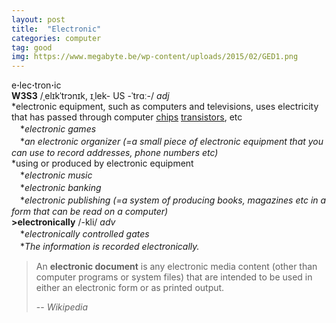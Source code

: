 ```yaml
---
layout: post
title:  "Electronic"
categories: computer
tag: good
img: https://www.megabyte.be/wp-content/uploads/2015/02/GED1.png
---
```

<DIV style="MARGIN: 0px 0px 5px">e<B>·</B>lec<B>·</B>tron<B>·</B>ic<BR><B>W3S3</B> /ˌelɪkˈtrɔnɪk, ɪˌlek- US -ˈtrɑː-/ <I>adj</I> <BR>*electronic equipment, such as computers and televisions, uses electricity that has passed through computer <A href="{{ site.baseurl }}/chip"><U>chips</U></A> <A href="{{ site.baseurl }}/transistor"><U>transistors</U></A>, etc<BR>　*<I>electronic games</I><BR>　*<I>an electronic organizer (=a small piece of electronic equipment that you can use to record addresses, phone numbers etc)</I> <BR>*using or produced by electronic equipment<BR>　*<I>electronic music</I><BR>　*<I>electronic banking</I><BR>　*<I>electronic publishing (=a system of producing books, magazines etc in a form that can be read on a computer)</I> <BR><B>&gt;electronically</B> /-kli/ <I>adv</I><BR>　*<I>electronically controlled gates</I><BR>　*<I>The information is recorded electronically.</I></DIV>

> An **electronic document** is any electronic media content (other than computer programs or system files) that are intended to be used in either an electronic form or as printed output. 
>
> -- <cite>Wikipedia</cite>
